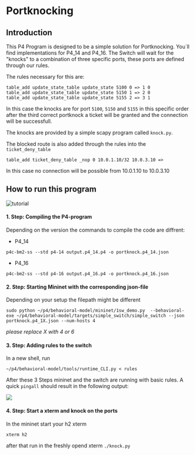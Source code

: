 # Portknocking

## Introduction

This P4 Program is designed to be a simple solution for Portknocking. You´ll find implementations for P4_14 and P4_16.
The Switch will wait for the "knocks" to a combination of three specific ports, these ports are defined through our rules.

The rules necessary for this are:

````
table_add update_state_table update_state 5100 0 => 1 0
table_add update_state_table update_state 5150 1 => 2 0
table_add update_state_table update_state 5155 2 => 3 1
````

In this case the knocks are for port `5100`, `5150` and `5155` in this specific order after the third correct portknock a ticket will be granted and the connection will be successfull.

The knocks are provided by a simple scapy program called `knock.py`.

The blocked route is also added through the rules into the `ticket_deny_table`

```
table_add ticket_deny_table _nop 0 10.0.1.10/32 10.0.3.10 =>
```

In this case no connection will be possible from 10.0.1.10 to 10.0.3.10

## How to run this program
![tutorial](https://mygit.th-deg.de/tk12797/portknock/-/raw/master/img/tutorial.gif)


#### 1. Step: Compiling the P4-program

  Depending on the version the commands to compile the code are diffrent:
  *  P4_14
  ````
  p4c-bm2-ss --std p4-14 output.p4_14.p4 -o portknock.p4_14.json
  ````
  *  P4_16
  ````
  p4c-bm2-ss --std p4-16 output.p4_16.p4 -o portknock.p4_16.json
  ````

#### 2. Step: Starting Mininet with the corresponding json-file

  Depending on your setup the filepath might be different

  ```
  sudo python ~/p4/behavioral-model/mininet/1sw_demo.py  --behavioral-exe ~/p4/behavioral-model/targets/simple_switch/simple_switch --json portknock.p4_1X.json --num-hosts 4
  ```
  *please replace X with 4 or 6*

#### 3. Step: Adding rules to the switch

  In a new shell, run
  ```
  ~/p4/behavioral-model/tools/runtime_CLI.py < rules
  ```

  After these 3 Steps mininet and the switch are running with basic rules. A quick `pingall` should result in the following output:

  ![](https://mygit.th-deg.de/tk12797/portknock/-/raw/master/img/pingall.png)

#### 4. Step: Start a xterm and knock on the ports

  In the mininet start your h2 xterm
  ```
  xterm h2
  ```
  after that run in the freshly opend xterm `./knock.py`
